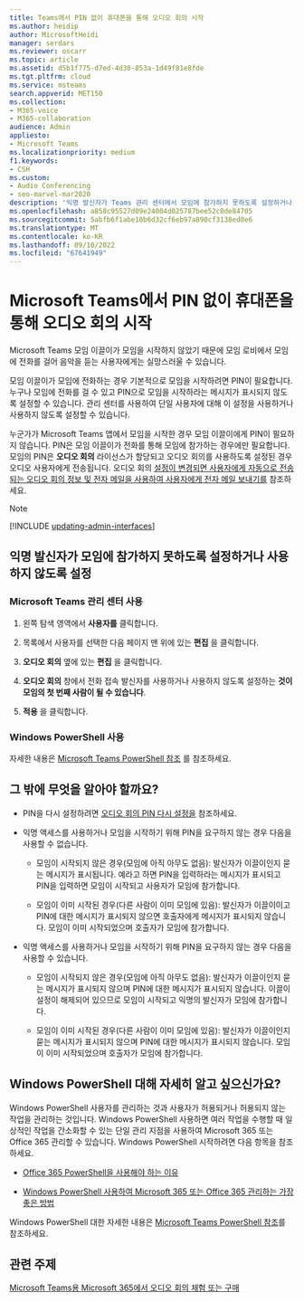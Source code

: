 ```yaml
---
title: Teams에서 PIN 없이 휴대폰을 통해 오디오 회의 시작
ms.author: heidip
author: MicrosoftHeidi
manager: serdars
ms.reviewer: oscarr
ms.topic: article
ms.assetid: d5b1f775-d7ed-4d30-853a-1d49f81e8fde
ms.tgt.pltfrm: cloud
ms.service: msteams
search.appverid: MET150
ms.collection:
- M365-voice
- M365-collaboration
audience: Admin
appliesto:
- Microsoft Teams
ms.localizationpriority: medium
f1.keywords:
- CSH
ms.custom:
- Audio Conferencing
- seo-marvel-mar2020
description: '익명 발신자가 Teams 관리 센터에서 모임에 참가하지 못하도록 설정하거나 사용하지 않도록 설정하는 방법을 알아봅니다. '
ms.openlocfilehash: a858c95527d09e24004d025787bee52c0de84705
ms.sourcegitcommit: 5abfb6f1abe10b6d32cf6eb97a890cf3138ed0e6
ms.translationtype: MT
ms.contentlocale: ko-KR
ms.lasthandoff: 09/10/2022
ms.locfileid: "67641949"
---
```

# <a name="start-an-audio-conference-over-the-phone-without-a-pin-in-microsoft-teams"></a>Microsoft Teams에서 PIN 없이 휴대폰을 통해 오디오 회의 시작

Microsoft Teams 모임 이끌이가 모임을 시작하지 않았기 때문에 모임 로비에서 모임에 전화를 걸어 음악을 듣는 사용자에게는 실망스러울 수 있습니다.
  
모임 이끌이가 모임에 전화하는 경우 기본적으로 모임을 시작하려면 PIN이 필요합니다. 누구나 모임에 전화를 걸 수 있고 PIN으로 모임을 시작하라는 메시지가 표시되지 않도록 설정할 수 있습니다. 관리 센터를 사용하여 단일 사용자에 대해 이 설정을 사용하거나 사용하지 않도록 설정할 수 있습니다.
  
누군가가 Microsoft Teams 앱에서 모임을 시작한 경우 모임 이끌이에게 PIN이 필요하지 않습니다. PIN은 모임 이끌이가 전화를 통해 모임에 참가하는 경우에만 필요합니다. 모임의 PIN은 **오디오 회의** 라이선스가 할당되고 오디오 회의를 사용하도록 설정된 경우 오디오 사용자에게 전송됩니다. 오디오 회의 [설정이 변경되면 사용자에게 자동으로 전송되는 오디오 회의 정보 및 전자 메일을 사용하여 사용자에게 전자 메일 보내기를](emails-sent-to-users-when-their-settings-change-in-teams.md) 참조하세요.[](send-an-email-to-a-user-with-their-dial-in-information-in-teams.md)

> [!NOTE]
> [!INCLUDE [updating-admin-interfaces](includes/updating-admin-interfaces.md)]
  
## <a name="enable-or-disable-anonymous-callers-from-joining-a-meeting"></a>익명 발신자가 모임에 참가하지 못하도록 설정하거나 사용하지 않도록 설정

### <a name="using-the-microsoft-teams-admin-center"></a>Microsoft Teams 관리 센터 사용

1. 왼쪽 탐색 영역에서 **사용자를** 클릭합니다.

2. 목록에서 사용자를 선택한 다음 페이지 맨 위에 있는 **편집** 을 클릭합니다.

3. **오디오 회의** 옆에 있는 **편집** 을 클릭합니다.

4. **오디오 회의** 창에서 전화 접속 발신자를 사용하거나 사용하지 않도록 설정하는 **것이 모임의 첫 번째 사람이 될 수 있습니다**.

5. **적용** 을 클릭합니다.

### <a name="using-windows-powershell"></a>Windows PowerShell 사용

자세한 내용은 [Microsoft Teams PowerShell 참조](/powershell/module/teams/?view=teams-ps) 를 참조하세요.

## <a name="what-else-should-you-know"></a>그 밖에 무엇을 알아야 할까요?

- PIN을 다시 설정하려면 [오디오 회의 PIN 다시 설정을](reset-the-audio-conferencing-pin-in-teams.md) 참조하세요.

- 익명 액세스를 사용하거나 모임을 시작하기 위해 PIN을 요구하지 않는 경우 다음을 사용할 수 없습니다.

  - 모임이 시작되지 않은 경우(모임에 아직 아무도 없음): 발신자가 이끌이인지 묻는 메시지가 표시됩니다. 예라고 하면 PIN을 입력하라는 메시지가 표시되고 PIN을 입력하면 모임이 시작되고 사용자가 모임에 참가합니다.

  - 모임이 이미 시작된 경우(다른 사람이 이미 모임에 있음): 발신자가 이끌이이고 PIN에 대한 메시지가 표시되지 않으면 호출자에게 메시지가 표시되지 않습니다. 모임이 이미 시작되었으며 호출자가 모임에 참가합니다.

- 익명 액세스를 사용하거나 모임을 시작하기 위해 PIN을 요구하지 않는 경우 다음을 사용할 수 있습니다.

  - 모임이 시작되지 않은 경우(모임에 아직 아무도 없음): 발신자가 이끌이인지 묻는 메시지가 표시되지 않으며 PIN에 대한 메시지가 표시되지 않습니다. 이끌이 설정이 해제되어 있으므로 모임이 시작되고 익명의 발신자가 모임에 참가합니다.

  - 모임이 이미 시작된 경우(다른 사람이 이미 모임에 있음): 발신자가 이끌이인지 묻는 메시지가 표시되지 않으며 PIN에 대한 메시지가 표시되지 않습니다. 모임이 이미 시작되었으며 호출자가 모임에 참가합니다.

## <a name="want-to-know-more-about-windows-powershell"></a>Windows PowerShell 대해 자세히 알고 싶으신가요?

Windows PowerShell 사용자를 관리하는 것과 사용자가 허용되거나 허용되지 않는 작업을 관리하는 것입니다. Windows PowerShell 사용하면 여러 작업을 수행할 때 일상적인 작업을 간소화할 수 있는 단일 관리 지점을 사용하여 Microsoft 365 또는 Office 365 관리할 수 있습니다. Windows PowerShell 시작하려면 다음 항목을 참조하세요.

- [Office 365 PowerShell을 사용해야 하는 이유](/microsoft-365/enterprise/why-you-need-to-use-microsoft-365-powershell)

- [Windows PowerShell 사용하여 Microsoft 365 또는 Office 365 관리하는 가장 좋은 방법](/previous-versions//dn568025(v=technet.10))

Windows PowerShell 대한 자세한 내용은 [Microsoft Teams PowerShell 참조](/powershell/module/teams/?view=teams-ps)를 참조하세요.
  
## <a name="related-topics"></a>관련 주제

[Microsoft Teams용 Microsoft 365에서 오디오 회의 체험 또는 구매](try-or-purchase-audio-conferencing-in-office-365-for-teams.md)
